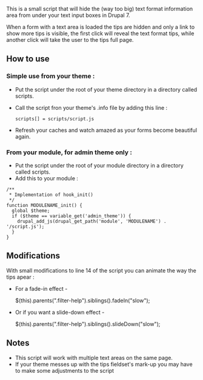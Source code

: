 This is a small script that will hide the (way too big) text format information area 
from under your text input boxes in Drupal 7.

When a form with a text area is loaded the tips are hidden and only a link to show 
more tips is visible, the first click will reveal the text format tips, while another
click will take the user to the tips full page. 

## How to use
### Simple use from your theme :
* Put the script under the root of your theme directory in a directory called scripts.
* Call the script fron your theme's .info file by adding this line :
      
      scripts[] = scripts/script.js
      
* Refresh your caches and watch amazed as your forms become beautiful again.
### From your module, for admin theme only :
* Put the script under the root of your module directory in a directory called scripts.
* Add this to your module :

```
/**
 * Implementation of hook_init()
 */
function MODULENAME_init() {
  global $theme;
  if ($theme == variable_get('admin_theme')) {
    drupal_add_js(drupal_get_path('module', 'MODULENAME') . '/script.js');
  }
}
```

## Modifications
With small modifications to line 14 of the script you can animate the way the tips apear :

* For a fade-in effect -

    $(this).parents(".filter-help").siblings().fadeIn("slow");
    
* Or if you want a slide-down effect -
 
    $(this).parents(".filter-help").siblings().slideDown("slow");

## Notes
* This script will work with multiple text areas on the same page.
* If your theme messes up with the tips fieldset's mark-up you may have to make some 
  adjustments to the script